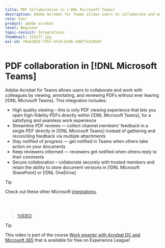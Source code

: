 ```yaml
---
title: PDF Collaboration in [!DNL Microsoft Teams]
description: Adobe Acrobat for Teams allows users to collaborate and work with colleagues by viewing, annotating, and reviewing PDFs without ever leaving [!DNL Microsoft Teams]
role: User
product: adobe acrobat
level: Beginner
topic-revisit: Integrations
thumbnail: 331277.jpg
exl-id: 76eb392d-7357-47c8-b24b-58977e229e8f
---
```

# PDF collaboration in [!DNL Microsoft Teams]

Adobe Acrobat for Teams allows users to collaborate and work with colleagues by viewing, annotating, and reviewing PDFs without ever leaving [!DNL Microsoft Teams]. This integration includes:

* High quality viewing – this is only PDF viewing experience that lets you open high-fidelity PDFs directly within [!DNL Microsoft Teams], for a satisfying and seamless work experience
* Streamline PDF reviews — collect channel members' feedback in a single PDF directly in [!DNL Microsoft Teams] instead of gathering and reconciling feedback via multiple attachments
* Stay notified of progress — get notified in Teams when others take action on your documents
* Keep reviewers informed — reviewers get notified when others reply to their comments
* Secure collaboration – collaborate securely with trusted members and retain the ability to store document versions in [!DNL Microsoft SharePoint] or [!DNL OneDrive]

>[!TIP]
>
>Check out these other Microsoft [integrations](../integrate/integrate-overview.md#microsoft).

<br>&nbsp;

>[!VIDEO](https://video.tv.adobe.com/v/331277?hidetitle=true)

>[!TIP]
>
>This video is part of the course [Work smarter with Acrobat DC and Microsoft 365](https://experienceleague.adobe.com/?recommended=Acrobat-U-1-2021.microsoft365) that is available for free on Experience League!
